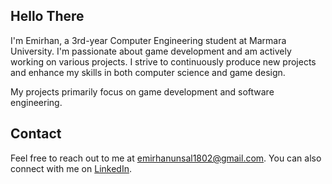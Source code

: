 ## Hello There
I'm Emirhan, a 3rd-year Computer Engineering student at Marmara University. I'm passionate about game development and am actively working on various projects. I strive to continuously produce new projects and enhance my skills in both computer science and game design.

My projects primarily focus on game development and software engineering.

## Contact

Feel free to reach out to me at emirhanunsal1802@gmail.com. You can also connect with me on [LinkedIn](https://www.linkedin.com/in/emirhanunsal/).



